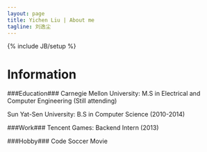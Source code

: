 ```yaml
---
layout: page
title: Yichen Liu | About me
tagline: 刘逸尘
---	
```

{% include JB/setup %}

# Information #

###Education###
Carnegie Mellon University:
M.S in Electrical and Computer Engineering (Still attending)

Sun Yat-Sen University:
B.S in Computer Science (2010-2014)

###Work###
Tencent Games: 
Backend Intern (2013)

###Hobby###
Code
Soccer
Movie
